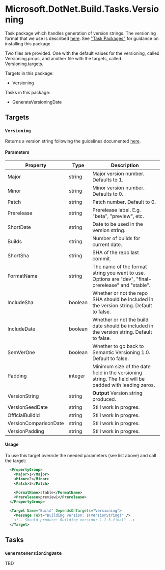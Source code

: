 # Microsoft.DotNet.Build.Tasks.Versioning

Task package which handles generation of version strings. The versioning format that we use is described [here](../../Documentation/Versioning). See ["Task Packages"](../../Documentation/TaskPackages.md#usage) for guidance on installing this package.

Two files are provided. One with the default values for the versioning, called Versioning.props, and another file with the targets, called Versioning.targets.

Targets in this package:

 - Versioning

Tasks in this package:

 - GenerateVersioningDate


## Targets

### `Versioning`

Returns a version string following the guidelines documented [here](../../Documentation/Versioning). 

#### Parameters

Property        | Type        | Description
----------------|-------------|--------------------------------------------------------------------------------
Major           | string      | Major version number. Defaults to 1.
Minor           | string      | Minor version number. Defaults to 0.
Patch           | string      | Patch number. Default to 0.
Prerelease      | string      | Prerelease label. E.g. "beta", "preview", etc.
ShortDate       | string      | Date to be used in the version string.
Builds          | string      | Number of builds for current date.
ShortSha        | string      | SHA of the repo last commit.
FormatName      | string      | The name of the format string you want to use. Options are "dev", "final-prerelease" and "stable".
IncludeSha      | boolean     | Whether or not the repo SHA should be included in the version string. Default to false.
IncludeDate     | boolean     | Whether or not the build date should be included in the version string. Default to false.
SemVerOne       | boolean     | Whether to go back to Semantic Versioning 1.0. Default to false.
Padding         | integer     | Minimum size of the date field in the versioning string. The field will be padded with leading zeros.
VersionString   | string      | **Output** Version string produced.
VersionSeedDate         | string | Still work in progres.
OfficialBuildId         | string | Still work in progres.
VersionComparisonDate   | string | Still work in progres.
VersionPadding          | string | Still work in progres.

#### Usage

To use this target override the needed parameters (see list above) and call the target:

```xml
  <PropertyGroup>
    <Major>1</Major>
    <Minor>2</Minor>
    <Patch>3</Patch>
    
    <FormatName>stable</FormatName>
    <Prerelease>preview1</Prerelease>
  </PropertyGroup>

  <Target Name="Build" DependsOnTargets="Versioning">
    <Message Text="Building version: $(VersionString)" /> 
    <!-- Should produce: Building version: 1.2.3-final" -->
  </Target>
```


## Tasks

### `GenerateVersioningDate`

TBD
